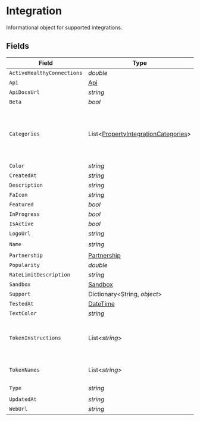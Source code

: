 # Integration

Informational object for supported integrations.


## Fields

| Field                                                                                           | Type                                                                                            | Required                                                                                        | Description                                                                                     |
| ----------------------------------------------------------------------------------------------- | ----------------------------------------------------------------------------------------------- | ----------------------------------------------------------------------------------------------- | ----------------------------------------------------------------------------------------------- |
| `ActiveHealthyConnections`                                                                      | *double*                                                                                        | :heavy_minus_sign:                                                                              | N/A                                                                                             |
| `Api`                                                                                           | [Api](../../Models/Components/Api.md)                                                           | :heavy_minus_sign:                                                                              | N/A                                                                                             |
| `ApiDocsUrl`                                                                                    | *string*                                                                                        | :heavy_minus_sign:                                                                              | N/A                                                                                             |
| `Beta`                                                                                          | *bool*                                                                                          | :heavy_minus_sign:                                                                              | N/A                                                                                             |
| `Categories`                                                                                    | List<[PropertyIntegrationCategories](../../Models/Components/PropertyIntegrationCategories.md)> | :heavy_check_mark:                                                                              | The categories of support solutions that this integration has                                   |
| `Color`                                                                                         | *string*                                                                                        | :heavy_minus_sign:                                                                              | N/A                                                                                             |
| `CreatedAt`                                                                                     | *string*                                                                                        | :heavy_minus_sign:                                                                              | N/A                                                                                             |
| `Description`                                                                                   | *string*                                                                                        | :heavy_minus_sign:                                                                              | N/A                                                                                             |
| `FaIcon`                                                                                        | *string*                                                                                        | :heavy_minus_sign:                                                                              | N/A                                                                                             |
| `Featured`                                                                                      | *bool*                                                                                          | :heavy_minus_sign:                                                                              | N/A                                                                                             |
| `InProgress`                                                                                    | *bool*                                                                                          | :heavy_minus_sign:                                                                              | N/A                                                                                             |
| `IsActive`                                                                                      | *bool*                                                                                          | :heavy_minus_sign:                                                                              | N/A                                                                                             |
| `LogoUrl`                                                                                       | *string*                                                                                        | :heavy_minus_sign:                                                                              | N/A                                                                                             |
| `Name`                                                                                          | *string*                                                                                        | :heavy_check_mark:                                                                              | N/A                                                                                             |
| `Partnership`                                                                                   | [Partnership](../../Models/Components/Partnership.md)                                           | :heavy_minus_sign:                                                                              | N/A                                                                                             |
| `Popularity`                                                                                    | *double*                                                                                        | :heavy_minus_sign:                                                                              | N/A                                                                                             |
| `RateLimitDescription`                                                                          | *string*                                                                                        | :heavy_minus_sign:                                                                              | N/A                                                                                             |
| `Sandbox`                                                                                       | [Sandbox](../../Models/Components/Sandbox.md)                                                   | :heavy_minus_sign:                                                                              | N/A                                                                                             |
| `Support`                                                                                       | Dictionary<String, *object*>                                                                    | :heavy_minus_sign:                                                                              | N/A                                                                                             |
| `TestedAt`                                                                                      | [DateTime](https://learn.microsoft.com/en-us/dotnet/api/system.datetime?view=net-5.0)           | :heavy_minus_sign:                                                                              | N/A                                                                                             |
| `TextColor`                                                                                     | *string*                                                                                        | :heavy_minus_sign:                                                                              | N/A                                                                                             |
| `TokenInstructions`                                                                             | List<*string*>                                                                                  | :heavy_minus_sign:                                                                              | instructions for the user on how to find the token/key                                          |
| `TokenNames`                                                                                    | List<*string*>                                                                                  | :heavy_minus_sign:                                                                              | if auth_types = 'token'                                                                         |
| `Type`                                                                                          | *string*                                                                                        | :heavy_check_mark:                                                                              | N/A                                                                                             |
| `UpdatedAt`                                                                                     | *string*                                                                                        | :heavy_minus_sign:                                                                              | N/A                                                                                             |
| `WebUrl`                                                                                        | *string*                                                                                        | :heavy_minus_sign:                                                                              | N/A                                                                                             |